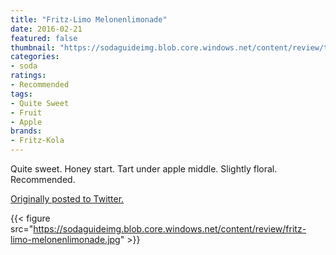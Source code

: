```yaml
---
title: "Fritz-Limo Melonenlimonade"
date: 2016-02-21
featured: false
thumbnail: "https://sodaguideimg.blob.core.windows.net/content/review/thumbs/fritz-limo-melonenlimonade.jpg"
categories:
- soda
ratings:
- Recommended
tags:
- Quite Sweet
- Fruit
- Apple
brands:
- Fritz-Kola
---
```


Quite sweet. Honey start. Tart under apple middle. Slightly floral. Recommended.

[Originally posted to Twitter.](https://twitter.com/Cavorter/status/701483399450460160)

{{< figure src="https://sodaguideimg.blob.core.windows.net/content/review/fritz-limo-melonenlimonade.jpg" >}}
